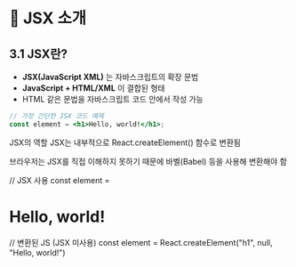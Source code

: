 # 📘 JSX 소개

## 3.1 JSX란?

- **JSX(JavaScript XML)** 는 자바스크립트의 확장 문법
- **JavaScript + HTML/XML** 이 결합된 형태
- HTML 같은 문법을 자바스크립트 코드 안에서 작성 가능

```jsx
// 가장 간단한 JSX 코드 예제
const element = <h1>Hello, world!</h1>;
```

JSX의 역할
JSX는 내부적으로 React.createElement() 함수로 변환됨

브라우저는 JSX를 직접 이해하지 못하기 때문에 바벨(Babel) 등을 사용해 변환해야 함

// JSX 사용
const element = <h1>Hello, world!</h1>

// 변환된 JS (JSX 미사용)
const element = React.createElement("h1", null, "Hello, world!")
